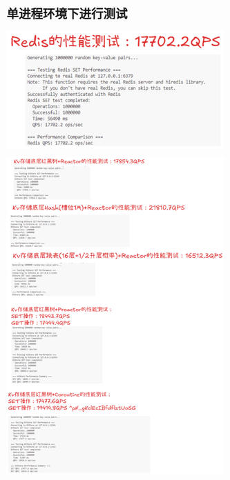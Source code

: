 # 单进程环境下进行测试

![image-20250622181650900](./assets/image-20250622181650900.png)





![image-20250622181725571](./assets/image-20250622181725571.png)
